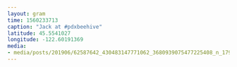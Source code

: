 ```yaml
---
layout: gram
time: 1560233713
caption: "Jack at #pdxbeehive"
latitude: 45.5541027
longitude: -122.60191369
media:
- media/posts/201906/62587642_430483147771062_3680939075477225408_n_17995944763243094.jpg
---
```

